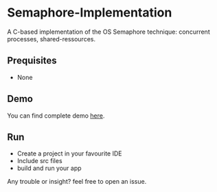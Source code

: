 # Semaphore-Implementation
A C-based implementation of the OS  Semaphore technique: concurrent processes, shared-ressources.


## Prequisites
- None


## Demo
You can find complete demo [here](assets/).

## Run
- Create a project in your favourite IDE
- Include src files
- build and run your app






Any trouble or insight? feel free to open an issue.
